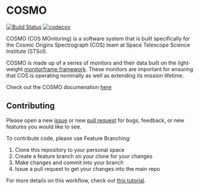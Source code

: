 # COSMO
[![Build Status](https://travis-ci.org/spacetelescope/cosmo.svg?branch=master)](https://travis-ci.org/spacetelescope/cosmo)
[![codecov](https://codecov.io/gh/spacetelescope/cosmo/branch/master/graph/badge.svg)](https://codecov.io/gh/spacetelescope/cosmo)

COSMO (COS MOnitoring) is a software system that is built specifically for the Cosmic Origins Spectrograph (COS) 
team at Space Telescope Science Institute (STScI). 

COSMO is made up of a series of monitors and their data built on the light-weight 
[monitorframe framework](https://github.com/spacetelescope/monitor-framework).
These monitors are important for ensuring that COS is operating nominally as well as extending its mission lifetime.

Check out the COSMO documenation [here](https://spacetelescope.github.io/cosmo/)

## Contributing
Please open a new [issue](https://github.com/spacetelescope/cosmo/issues) or new
[pull request](https://github.com/spacetelescope/cosmo/pulls) for
bugs, feedback, or new features you would like to see.

To contribute code, please use Feature Branching:

1.  Clone this repository to your personal space
2.  Create a feature branch on your clone for your changes
3.  Make changes and commit into your branch
4.  Issue a pull request to get your changes into the main repo

For more details on this workflow, check out
[this tutorial](https://www.atlassian.com/git/tutorials/comparing-workflows/feature-branch-workflow).
